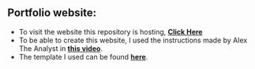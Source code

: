 ## Portfolio website:

- To visit the website this repository is hosting, __[Click Here](https://fawzy-almatary.github.io/)__
- To be able to create this website, I used the instructions made by Alex The Analyst in __[this video](https://www.youtube.com/watch?v=ocdwh0KYeUs)__.
- The template I used can be found __[here](https://html5up.net/prologue)__.

